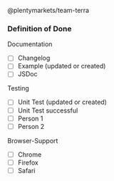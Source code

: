 
@plentymarkets/team-terra

### Definition of Done
Documentation
- [ ] Changelog
- [ ] Example (updated or created)
- [ ] JSDoc

Testing
- [ ] Unit Test (updated or created)
- [ ] Unit Test successful
- [ ] Person 1
- [ ] Person 2

Browser-Support
- [ ] Chrome
- [ ] Firefox
- [ ] Safari
